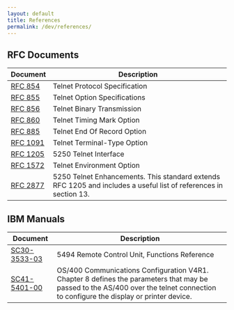 ```yaml
---
layout: default
title: References
permalink: /dev/references/
---
```


## RFC Documents

Document | Description
--- | ---
[RFC 854](http://www.faqs.org/rfcs/rfc854.html) | Telnet Protocol Specification
[RFC 855](http://www.faqs.org/rfcs/rfc855.html) | Telnet Option Specifications
[RFC 856](http://www.faqs.org/rfcs/rfc856.html) | Telnet Binary Transmission
[RFC 860](http://www.faqs.org/rfcs/rfc860.html) | Telnet Timing Mark Option
[RFC 885](http://www.faqs.org/rfcs/rfc885.html) | Telnet End Of Record Option
[RFC 1091](http://www.faqs.org/rfcs/rfc1091.html) | Telnet Terminal-Type Option
[RFC 1205](http://www.faqs.org/rfcs/rfc1205.html) | 5250 Telnet Interface
[RFC 1572](http://www.faqs.org/rfcs/rfc1572.html) | Telnet Environment Option
[RFC 2877](http://www.faqs.org/rfcs/rfc2877.html) | 5250 Telnet Enhancements. This standard extends RFC 1205 and includes a useful list of references in section 13.


## IBM Manuals

Document | Description
--- | ---
[SC30-3533-03](http://publib.boulder.ibm.com/cgi-bin/bookmgr/BOOKS/CO2E2001/CCONTENTS) | 5494 Remote Control Unit, Functions Reference
[SC41-5401-00](http://publib.boulder.ibm.com/cgi-bin/bookmgr/BOOKS/QB3ANB00/CCONTENTS) | OS/400 Communications Configuration V4R1. Chapter 8 defines the parameters that may be passed to the AS/400 over the telnet connection to configure the display or printer device.
